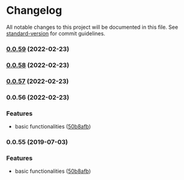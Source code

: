 # Changelog

All notable changes to this project will be documented in this file. See [standard-version](https://github.com/conventional-changelog/standard-version) for commit guidelines.

### [0.0.59](https://github.com/zzzgit/kaze/compare/v0.0.56...v0.0.59) (2022-02-23)

### [0.0.58](https://github.com/zzzgit/kaze/compare/v0.0.57...v0.0.58) (2022-02-23)

### [0.0.57](https://github.com/zzzgit/kaze/compare/v0.0.56...v0.0.57) (2022-02-23)

### 0.0.56 (2022-02-23)


### Features

* basic functionalities ([50b8afb](https://github.com/zzzgit/kaze/commit/50b8afbdf662f87e462428a0bee6118a198f5a21))

### 0.0.55 (2019-07-03)


### Features

* basic functionalities ([50b8afb](https://github.com/zzzgit/kaze/commit/50b8afb))

